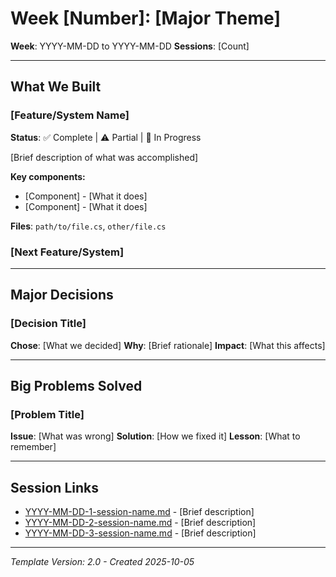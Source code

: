 # Week [Number]: [Major Theme]
**Week**: YYYY-MM-DD to YYYY-MM-DD
**Sessions**: [Count]

---

## What We Built

### [Feature/System Name]
**Status**: ✅ Complete | ⚠️ Partial | 🔄 In Progress

[Brief description of what was accomplished]

**Key components:**
- [Component] - [What it does]
- [Component] - [What it does]

**Files**: `path/to/file.cs`, `other/file.cs`

### [Next Feature/System]
<!-- Repeat for each major thing built this week -->

---

## Major Decisions

### [Decision Title]
**Chose**: [What we decided]
**Why**: [Brief rationale]
**Impact**: [What this affects]

<!-- Only include if there were significant decisions this week -->

---

## Big Problems Solved

### [Problem Title]
**Issue**: [What was wrong]
**Solution**: [How we fixed it]
**Lesson**: [What to remember]

<!-- Only include significant problems worth remembering -->

---

## Session Links

- [YYYY-MM-DD-1-session-name.md](YYYY-MM-DD/file.md) - [Brief description]
- [YYYY-MM-DD-2-session-name.md](YYYY-MM-DD/file.md) - [Brief description]
- [YYYY-MM-DD-3-session-name.md](YYYY-MM-DD/file.md) - [Brief description]

---

*Template Version: 2.0 - Created 2025-10-05*
